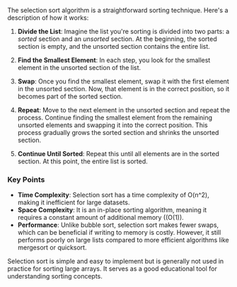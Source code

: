 The selection sort algorithm is a straightforward sorting technique. Here's a description of how it works:

1. **Divide the List**: Imagine the list you're sorting is divided into two parts: a *sorted* section and an *unsorted* section. At the beginning, the sorted section is empty, and the unsorted section contains the entire list.

2. **Find the Smallest Element**: In each step, you look for the smallest element in the unsorted section of the list.

3. **Swap**: Once you find the smallest element, swap it with the first element in the unsorted section. Now, that element is in the correct position, so it becomes part of the sorted section.

4. **Repeat**: Move to the next element in the unsorted section and repeat the process. Continue finding the smallest element from the remaining unsorted elements and swapping it into the correct position. This process gradually grows the sorted section and shrinks the unsorted section.

5. **Continue Until Sorted**: Repeat this until all elements are in the sorted section. At this point, the entire list is sorted.

### Key Points
- **Time Complexity**: Selection sort has a time complexity of O(n^2), making it inefficient for large datasets.
- **Space Complexity**: It is an in-place sorting algorithm, meaning it requires a constant amount of additional memory ((O(1)).
- **Performance**: Unlike bubble sort, selection sort makes fewer swaps, which can be beneficial if writing to memory is costly. However, it still performs poorly on large lists compared to more efficient algorithms like mergesort or quicksort. 

Selection sort is simple and easy to implement but is generally not used in practice for sorting large arrays. It serves as a good educational tool for understanding sorting concepts.